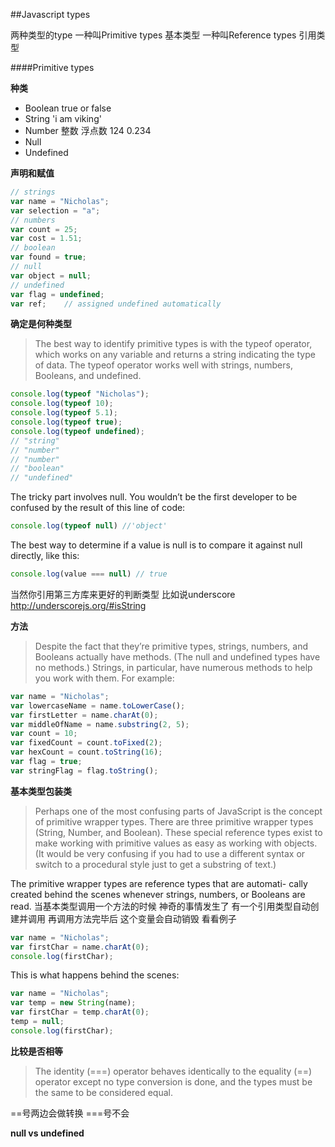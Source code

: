 ##Javascript types

两种类型的type 一种叫Primitive types 基本类型 一种叫Reference types 引用类型

####Primitive types

**种类**

* Boolean  true or false
* String 'i am viking'
* Number 整数 浮点数 124 0.234
* Null
* Undefined

**声明和赋值**

```javascript
// strings
var name = "Nicholas";
var selection = "a";
// numbers
var count = 25;
var cost = 1.51;
// boolean
var found = true;
// null
var object = null;
// undefined
var flag = undefined;
var ref;    // assigned undefined automatically

```

**确定是何种类型**

>The best way to identify primitive types is with the typeof operator, which works on any variable and returns a string indicating the type of data. The typeof operator works well with strings, numbers, Booleans, and undefined.

```javascript
console.log(typeof "Nicholas");
console.log(typeof 10);
console.log(typeof 5.1);
console.log(typeof true);
console.log(typeof undefined);
// "string"
// "number"
// "number"
// "boolean"
// "undefined"
``` 
The tricky part involves null.
You wouldn’t be the first developer to be confused by the result of this line of code:

```javascript
console.log(typeof null) //'object'
```

The best way to determine if a value is null is to compare it against null directly, like this:

```javascript
console.log(value === null) // true
```
当然你引用第三方库来更好的判断类型 比如说underscore http://underscorejs.org/#isString 


**方法**

>Despite the fact that they’re primitive types, strings, numbers, and Booleans actually have methods. (The null and undefined types have no methods.) Strings, in particular, have numerous methods to help you work with them. For example:

```javascript
var name = "Nicholas";
var lowercaseName = name.toLowerCase();
var firstLetter = name.charAt(0);
var middleOfName = name.substring(2, 5);
var count = 10;
var fixedCount = count.toFixed(2);
var hexCount = count.toString(16);
var flag = true;
var stringFlag = flag.toString();
```

**基本类型包装类**
>Perhaps one of the most confusing parts of JavaScript is the concept of primitive wrapper types. There are three primitive wrapper types (String, Number, and Boolean). These special reference types exist to make working with primitive values as easy as working with objects. (It would be very confusing if you had to use a different syntax or switch to a procedural style just to get a substring of text.)

The primitive wrapper types are reference types that are automati- cally created behind the scenes whenever strings, numbers, or Booleans are read. 当基本类型调用一个方法的时候 神奇的事情发生了 有一个引用类型自动创建并调用 再调用方法完毕后 这个变量会自动销毁 看看例子

```javascript
var name = "Nicholas";
var firstChar = name.charAt(0);
console.log(firstChar);
```
This is what happens behind the scenes:

```javascript
var name = "Nicholas";
var temp = new String(name);
var firstChar = temp.charAt(0);
temp = null;
console.log(firstChar);
```


**比较是否相等**

>The identity (===) operator behaves identically to the equality (==) operator except no type conversion is done, and the types must be the same to be considered equal.

==号两边会做转换 ===号不会




**null vs undefined**
